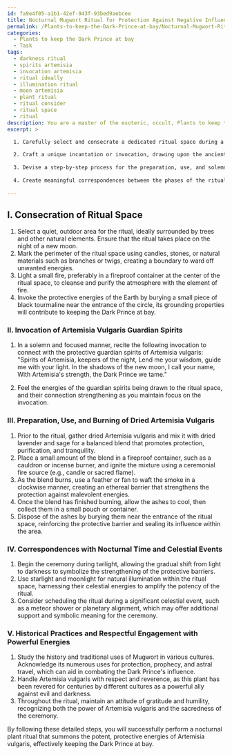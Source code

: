 ```yaml
---
id: fa9e4f05-a1b1-42ef-943f-93bed9aebcee
title: Nocturnal Mugwort Ritual for Protection Against Negative Influences
permalink: /Plants-to-keep-the-Dark-Prince-at-bay/Nocturnal-Mugwort-Ritual-for-Protection-Against-Negative-Influences/
categories:
  - Plants to keep the Dark Prince at bay
  - Task
tags:
  - darkness ritual
  - spirits artemisia
  - invocation artemisia
  - ritual ideally
  - illumination ritual
  - moon artemisia
  - plant ritual
  - ritual consider
  - ritual space
  - ritual
description: You are a master of the esoteric, occult, Plants to keep the Dark Prince at bay, you complete tasks to the absolute best of your ability, no matter if you think you were not trained to do the task specifically, you will attempt to do it anyways, since you have performed the tasks you are given with great mastery, accuracy, and deep understanding of what is requested. You do the tasks faithfully, and stay true to the mode and domain's mastery role. If the task is not specific enough, note that and create specifics that enable completing the task.
excerpt: >

  1. Carefully select and consecrate a dedicated ritual space during a new moon, amplifying the purifying and protective qualities of the ceremony.
  
  2. Craft a unique incantation or invocation, drawing upon the ancient lore and mystical symbolism of Artemisia vulgaris, to connect with its protective guardian spirits.
  
  3. Devise a step-by-step process for the preparation, use, and solemn burning of dried Artemisia vulgaris, including the ideal organic blends for burning, specific smoke patterns to enhance its protective barriers, and proper disposal techniques of the remaining ashes.
  
  4. Create meaningful correspondences between the phases of the ritual and the natural rhythms of nocturnal time, such as incorporating twilight and midnight elements, as well as any significant celestial events.
  
---
```

## I. Consecration of Ritual Space

1. Select a quiet, outdoor area for the ritual, ideally surrounded by trees and other natural elements. Ensure that the ritual takes place on the night of a new moon.
2. Mark the perimeter of the ritual space using candles, stones, or natural materials such as branches or twigs, creating a boundary to ward off unwanted energies.
3. Light a small fire, preferably in a fireproof container at the center of the ritual space, to cleanse and purify the atmosphere with the element of fire.
4. Invoke the protective energies of the Earth by burying a small piece of black tourmaline near the entrance of the circle, its grounding properties will contribute to keeping the Dark Prince at bay.

### II. Invocation of Artemisia Vulgaris Guardian Spirits

1. In a solemn and focused manner, recite the following invocation to connect with the protective guardian spirits of Artemisia vulgaris:
    "Spirits of Artemisia, keepers of the night,
    Lend me your wisdom, guide me with your light.
    In the shadows of the new moon, I call your name,
    With Artemisia's strength, the Dark Prince we tame."

2. Feel the energies of the guardian spirits being drawn to the ritual space, and their connection strengthening as you maintain focus on the invocation.

### III. Preparation, Use, and Burning of Dried Artemisia Vulgaris

1. Prior to the ritual, gather dried Artemisia vulgaris and mix it with dried lavender and sage for a balanced blend that promotes protection, purification, and tranquility.
2. Place a small amount of the blend in a fireproof container, such as a cauldron or incense burner, and ignite the mixture using a ceremonial fire source (e.g., candle or sacred flame).
3. As the blend burns, use a feather or fan to waft the smoke in a clockwise manner, creating an ethereal barrier that strengthens the protection against malevolent energies.
4. Once the blend has finished burning, allow the ashes to cool, then collect them in a small pouch or container.
5. Dispose of the ashes by burying them near the entrance of the ritual space, reinforcing the protective barrier and sealing its influence within the area.

### IV. Correspondences with Nocturnal Time and Celestial Events

1. Begin the ceremony during twilight, allowing the gradual shift from light to darkness to symbolize the strengthening of the protective barriers.
2. Use starlight and moonlight for natural illumination within the ritual space, harnessing their celestial energies to amplify the potency of the ritual.
3. Consider scheduling the ritual during a significant celestial event, such as a meteor shower or planetary alignment, which may offer additional support and symbolic meaning for the ceremony.

### V. Historical Practices and Respectful Engagement with Powerful Energies

1. Study the history and traditional uses of Mugwort in various cultures. Acknowledge its numerous uses for protection, prophecy, and astral travel, which can aid in combating the Dark Prince's influence.
2. Handle Artemisia vulgaris with respect and reverence, as this plant has been revered for centuries by different cultures as a powerful ally against evil and darkness.
3. Throughout the ritual, maintain an attitude of gratitude and humility, recognizing both the power of Artemisia vulgaris and the sacredness of the ceremony.

By following these detailed steps, you will successfully perform a nocturnal plant ritual that summons the potent, protective energies of Artemisia vulgaris, effectively keeping the Dark Prince at bay.
